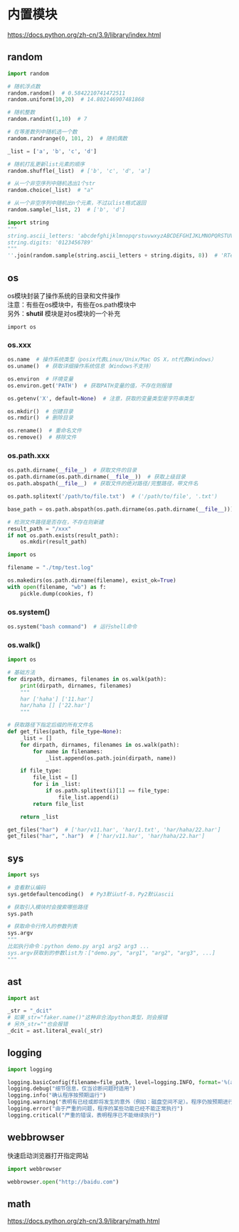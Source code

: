 # 内置模块

<https://docs.python.org/zh-cn/3.9/library/index.html>

## random

```python
import random

# 随机浮点数
random.random()  # 0.5842210741472511
random.uniform(10,20)  # 14.802146907481868

# 随机整数
random.randint(1,10)  # 7

# 在等差数列中随机选一个数
random.randrange(0, 101, 2)  # 随机偶数
```

```python
_list = ['a', 'b', 'c', 'd']

# 随机打乱更新list元素的顺序
random.shuffle(_list)  # ['b', 'c', 'd', 'a']

# 从一个非空序列中随机选出1个str
random.choice(_list)  # "a"

# 从一个非空序列中随机出n个元素，不过以list格式返回
random.sample(_list, 2)  # ['b', 'd']

import string
"""
string.ascii_letters: 'abcdefghijklmnopqrstuvwxyzABCDEFGHIJKLMNOPQRSTUVWXYZ'
string.digits: '0123456789'
"""
''.join(random.sample(string.ascii_letters + string.digits, 8))  # 'RTePaXy7'
```

## os

os模块封装了操作系统的目录和文件操作  
注意：有些在os模块中，有些在os.path模块中  
另外：**shutil** 模块是对os模块的一个补充

`import os`

### os.xxx

```python
os.name  # 操作系统类型（posix代表Linux/Unix/Mac OS X，nt代表Windows）
os.uname()  # 获取详细操作系统信息（Windows不支持）
```

```python
os.environ  # 环境变量
os.environ.get('PATH')  # 获取PATH变量的值，不存在则报错

os.getenv('X', default=None)  # 注意，获取的变量类型是字符串类型
```

```python
os.mkdir()  # 创建目录
os.rmdir()  # 删除目录

os.rename()  # 重命名文件
os.remove()  # 移除文件
```

### os.path.xxx

```python
os.path.dirname(__file__)  # 获取文件的目录
os.path.dirname(os.path.dirname(__file__))  # 获取上级目录
os.path.abspath(__file__)  # 获取文件的绝对路径/完整路径，带文件名

os.path.splitext('/path/to/file.txt')  # ('/path/to/file', '.txt')

base_path = os.path.abspath(os.path.dirname(os.path.dirname(__file__)))
```

```python
# 检测文件路径是否存在，不存在则新建
result_path = "/xxx"
if not os.path.exists(result_path):
    os.mkdir(result_path)
```

```python
import os

filename = "./tmp/test.log"

os.makedirs(os.path.dirname(filename), exist_ok=True)
with open(filename, "wb") as f:
    pickle.dump(cookies, f)
```

### os.system()

```python
os.system("bash command")  # 运行shell命令
```

### os.walk()

```python
import os

# 基础方法
for dirpath, dirnames, filenames in os.walk(path):
    print(dirpath, dirnames, filenames)
    """
    har ['haha'] ['11.har']
    har/haha [] ['22.har']
    """

# 获取路径下指定后缀的所有文件名
def get_files(path, file_type=None):
    _list = []
    for dirpath, dirnames, filenames in os.walk(path):
        for name in filenames:
            _list.append(os.path.join(dirpath, name))

    if file_type:
        file_list = []
        for i in _list:
            if os.path.splitext(i)[1] == file_type:
                file_list.append(i)
        return file_list

    return _list

get_files("har")  # ['har/v11.har', 'har/1.txt', 'har/haha/22.har']
get_files("har", ".har")  # ['har/v11.har', 'har/haha/22.har']
```

## sys

```python
import sys

# 查看默认编码
sys.getdefaultencoding()  # Py3默认utf-8，Py2默认ascii

# 获取引入模块时会搜索哪些路径
sys.path

# 获取命令行传入的参数列表
sys.argv
"""
比如执行命令：python demo.py arg1 arg2 arg3 ...
sys.argv获取到的参数list为：["demo.py", "arg1", "arg2", "arg3", ...]
"""
```

## ast

```python
import ast

_str = "_dcit"
# 如果_str="faker.name()"这种非合法python类型，则会报错
# 另外_str=""也会报错
_dcit = ast.literal_eval(_str)
```

## logging

```python
import logging

logging.basicConfig(filename=file_path, level=logging.INFO, format='%(asctime)s %(message)s')
logging.debug("细节信息，仅当诊断问题时适用")
logging.info("确认程序按预期运行")
logging.warning("表明有已经或即将发生的意外（例如：磁盘空间不足）。程序仍按预期进行")
logging.error("由于严重的问题，程序的某些功能已经不能正常执行")
logging.critical("严重的错误，表明程序已不能继续执行")
```

## webbrowser

快速启动浏览器打开指定网站

```python
import webbrowser

webbrowser.open("http://baidu.com")
```

## math

<https://docs.python.org/zh-cn/3.9/library/math.html>
